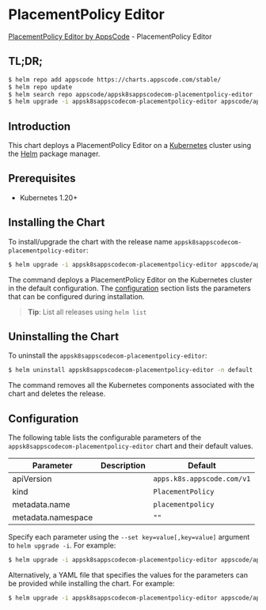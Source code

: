 # PlacementPolicy Editor

[PlacementPolicy Editor by AppsCode](https://appscode.com) - PlacementPolicy Editor

## TL;DR;

```bash
$ helm repo add appscode https://charts.appscode.com/stable/
$ helm repo update
$ helm search repo appscode/appsk8sappscodecom-placementpolicy-editor --version=v0.23.0
$ helm upgrade -i appsk8sappscodecom-placementpolicy-editor appscode/appsk8sappscodecom-placementpolicy-editor -n default --create-namespace --version=v0.23.0
```

## Introduction

This chart deploys a PlacementPolicy Editor on a [Kubernetes](http://kubernetes.io) cluster using the [Helm](https://helm.sh) package manager.

## Prerequisites

- Kubernetes 1.20+

## Installing the Chart

To install/upgrade the chart with the release name `appsk8sappscodecom-placementpolicy-editor`:

```bash
$ helm upgrade -i appsk8sappscodecom-placementpolicy-editor appscode/appsk8sappscodecom-placementpolicy-editor -n default --create-namespace --version=v0.23.0
```

The command deploys a PlacementPolicy Editor on the Kubernetes cluster in the default configuration. The [configuration](#configuration) section lists the parameters that can be configured during installation.

> **Tip**: List all releases using `helm list`

## Uninstalling the Chart

To uninstall the `appsk8sappscodecom-placementpolicy-editor`:

```bash
$ helm uninstall appsk8sappscodecom-placementpolicy-editor -n default
```

The command removes all the Kubernetes components associated with the chart and deletes the release.

## Configuration

The following table lists the configurable parameters of the `appsk8sappscodecom-placementpolicy-editor` chart and their default values.

|     Parameter      | Description |                Default                |
|--------------------|-------------|---------------------------------------|
| apiVersion         |             | <code>apps.k8s.appscode.com/v1</code> |
| kind               |             | <code>PlacementPolicy</code>          |
| metadata.name      |             | <code>placementpolicy</code>          |
| metadata.namespace |             | <code>""</code>                       |


Specify each parameter using the `--set key=value[,key=value]` argument to `helm upgrade -i`. For example:

```bash
$ helm upgrade -i appsk8sappscodecom-placementpolicy-editor appscode/appsk8sappscodecom-placementpolicy-editor -n default --create-namespace --version=v0.23.0 --set apiVersion=apps.k8s.appscode.com/v1
```

Alternatively, a YAML file that specifies the values for the parameters can be provided while
installing the chart. For example:

```bash
$ helm upgrade -i appsk8sappscodecom-placementpolicy-editor appscode/appsk8sappscodecom-placementpolicy-editor -n default --create-namespace --version=v0.23.0 --values values.yaml
```
